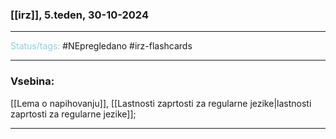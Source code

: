 ### [[irz]], 5.teden, 30-10-2024
---

<font color="#92cddc">Status/tags:</font> #NEpregledano #irz-flashcards 

---

### Vsebina:

[[Lema o napihovanju]], [[Lastnosti zaprtosti za regularne jezike|lastnosti zaprtosti za regularne jezike]];

---
